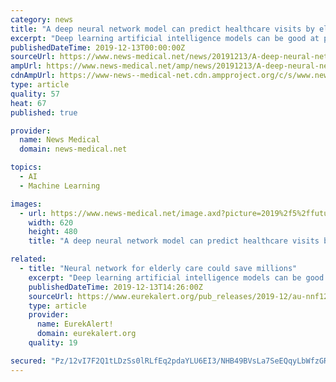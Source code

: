 ```yaml
---
category: news
title: "A deep neural network model can predict healthcare visits by elderly people"
excerpt: "Deep learning artificial intelligence models can be good at predicting ... However, this is the first proof-of-concept that deep neural networks have the potential to significantly improve the accuracy of such models. Without a risk adjustment model ..."
publishedDateTime: 2019-12-13T00:00:00Z
sourceUrl: https://www.news-medical.net/news/20191213/A-deep-neural-network-model-can-predict-healthcare-visits-by-elderly-people.aspx
ampUrl: https://www.news-medical.net/amp/news/20191213/A-deep-neural-network-model-can-predict-healthcare-visits-by-elderly-people.aspx
cdnAmpUrl: https://www-news--medical-net.cdn.ampproject.org/c/s/www.news-medical.net/amp/news/20191213/A-deep-neural-network-model-can-predict-healthcare-visits-by-elderly-people.aspx
type: article
quality: 57
heat: 67
published: true

provider:
  name: News Medical
  domain: news-medical.net

topics:
  - AI
  - Machine Learning

images:
  - url: https://www.news-medical.net/image.axd?picture=2019%2f5%2ffuturistic_techno_design_on_background_of_supercomputer_data_center_-_Image_-_Timofeev_Vladimir_M1_402c068791b640469e416c4f55d84afe-620x480.jpg
    width: 620
    height: 480
    title: "A deep neural network model can predict healthcare visits by elderly people"

related:
  - title: "Neural network for elderly care could save millions"
    excerpt: "Deep learning artificial intelligence models can be good at predicting ... However, this is the first proof-of-concept that deep neural networks have the potential to significantly improve the accuracy of such models. 'Without a risk adjustment model ..."
    publishedDateTime: 2019-12-13T14:26:00Z
    sourceUrl: https://www.eurekalert.org/pub_releases/2019-12/au-nnf121319.php
    type: article
    provider:
      name: EurekAlert!
      domain: eurekalert.org
    quality: 19

secured: "Pz/12vI7F2Q1tLDzSs0lRLfEq2pdaYLU6EI3/NHB49BVsLa7SeEQqyLbWfzGR0Tkl3Pq7O5UidKSjoXMpQVfw13e2vcs/CMNNUIUqj3S9ubjxPGagFC3NiDfRmRTOz0FTGNF+H890LRLQ4Sjz9/qej7HXsk5hDtgZsjuqccMn6QKVncXOLvitj+Hi1upQvw63rfPuOEfOkiyqgn8y5zwfXzYUUMxPNhAv4rKUYAvOUjMOQvVD4VgO5mcGhvGLXqoXEORd462BrE4gbMzb6+b0A==;Osr4TPiJuXFY07fWJaPDiQ=="
---
```



